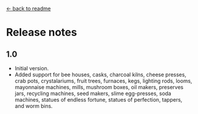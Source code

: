 ﻿[← back to readme](README.md)

# Release notes

## 1.0
* Initial version.
* Added support for bee houses, casks, charcoal kilns, cheese presses, crab pots, crystalariums,
  fruit trees, furnaces, kegs, lighting rods, looms, mayonnaise machines, mills, mushroom boxes,
  oil makers, preserves jars, recycling machines, seed makers, slime egg-presses, soda machines,
  statues of endless fortune, statues of perfection, tappers, and worm bins.
